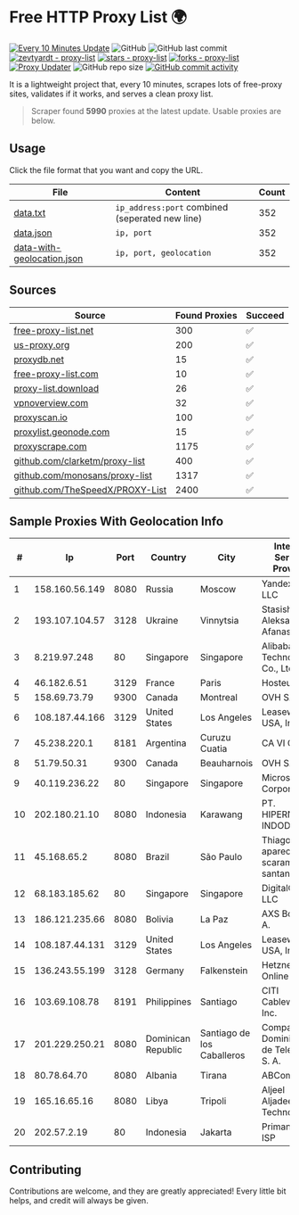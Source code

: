 
# Free HTTP Proxy List 🌍

[![Every 10 Minutes Update](https://github.com/mertguvencli/http-proxy-list/actions/workflows/main.yml/badge.svg?branch=main)](https://github.com/mertguvencli/http-proxy-list/actions/workflows/main.yml)
![GitHub](https://img.shields.io/github/license/mertguvencli/http-proxy-list)
![GitHub last commit](https://img.shields.io/github/last-commit/mertguvencli/http-proxy-list)
[![zevtyardt - proxy-list](https://img.shields.io/static/v1?label=zevtyardt&message=proxy-list&color=blue&logo=github)](https://github.com/zevtyardt/proxy-list "Go to GitHub repo")
[![stars - proxy-list](https://img.shields.io/github/stars/zevtyardt/proxy-list?style=social)](https://github.com/zevtyardt/proxy-list)
[![forks - proxy-list](https://img.shields.io/github/forks/zevtyardt/proxy-list?style=social)](https://github.com/zevtyardt/proxy-list)
[![Proxy Updater](https://github.com/zevtyardt/proxy-list/workflows/Proxy%20Updater/badge.svg)](https://github.com/zevtyardt/proxy-list/actions?query=workflow:"Proxy+Updater")
![GitHub repo size](https://img.shields.io/github/repo-size/zevtyardt/proxy-list)
[![GitHub commit activity](https://img.shields.io/github/commit-activity/m/zevtyardt/proxy-list?logo=commits)](https://github.com/zevtyardt/proxy-list/commits/main)

It is a lightweight project that, every 10 minutes, scrapes lots of free-proxy sites, validates if it works, and serves a clean proxy list.

> Scraper found **5990** proxies at the latest update. Usable proxies are below.

## Usage

Click the file format that you want and copy the URL.

|File|Content|Count|
|----|-------|-----|
|[data.txt](https://raw.githubusercontent.com/mertguvencli/http-proxy-list/main/proxy-list/data.txt)|`ip_address:port` combined (seperated new line)|352|
|[data.json](https://raw.githubusercontent.com/mertguvencli/http-proxy-list/main/proxy-list/data.json)|`ip, port`|352|
|[data-with-geolocation.json](https://raw.githubusercontent.com/mertguvencli/http-proxy-list/main/proxy-list/data-with-geolocation.json)|`ip, port, geolocation`|352|

## Sources

|Source|Found Proxies|Succeed|
|------|-------------|-------|
|[free-proxy-list.net](https://free-proxy-list.net)|300|✅|
|[us-proxy.org](https://www.us-proxy.org)|200|✅|
|[proxydb.net](http://proxydb.net)|15|✅|
|[free-proxy-list.com](https://free-proxy-list.com/?page=&port=&type%5B%5D=http&type%5B%5D=https&up_time=0&search=Search)|10|✅|
|[proxy-list.download](https://www.proxy-list.download/HTTP)|26|✅|
|[vpnoverview.com](https://vpnoverview.com/privacy/anonymous-browsing/free-proxy-servers)|32|✅|
|[proxyscan.io](https://www.proxyscan.io)|100|✅|
|[proxylist.geonode.com](https://proxylist.geonode.com/api/proxy-list?limit=300&page=1&sort_by=lastChecked&sort_type=desc&protocols=http,https)|15|✅|
|[proxyscrape.com](https://api.proxyscrape.com/v2/?request=displayproxies&protocol=http&timeout=10000&country=all&ssl=all&anonymity=all)|1175|✅|
|[github.com/clarketm/proxy-list](https://raw.githubusercontent.com/clarketm/proxy-list/master/proxy-list-raw.txt)|400|✅|
|[github.com/monosans/proxy-list](https://raw.githubusercontent.com/monosans/proxy-list/main/proxies/http.txt)|1317|✅|
|[github.com/TheSpeedX/PROXY-List](https://raw.githubusercontent.com/TheSpeedX/PROXY-List/master/http.txt)|2400|✅|


## Sample Proxies With Geolocation Info

|#|Ip|Port|Country|City|Internet Service Provider|
|-|--|----|-------|----|-------------------------|
|1|158.160.56.149|8080|Russia|Moscow|Yandex.Cloud LLC|
|2|193.107.104.57|3128|Ukraine|Vinnytsia|Stasishen Aleksandr Afanasiyovich|
|3|8.219.97.248|80|Singapore|Singapore|Alibaba (US) Technology Co., Ltd.|
|4|46.182.6.51|3129|France|Paris|Hosteur SAS|
|5|158.69.73.79|9300|Canada|Montreal|OVH SAS|
|6|108.187.44.166|3129|United States|Los Angeles|Leaseweb USA, Inc.|
|7|45.238.220.1|8181|Argentina|Curuzu Cuatia|CA VI CU SRL|
|8|51.79.50.31|9300|Canada|Beauharnois|OVH SAS|
|9|40.119.236.22|80|Singapore|Singapore|Microsoft Corporation|
|10|202.180.21.10|8080|Indonesia|Karawang|PT. HIPERNET INDODATA|
|11|45.168.65.2|8080|Brazil|São Paulo|Thiago aparecido scaramuzza santana|
|12|68.183.185.62|80|Singapore|Singapore|DigitalOcean, LLC|
|13|186.121.235.66|8080|Bolivia|La Paz|AXS Bolivia S. A.|
|14|108.187.44.131|3129|United States|Los Angeles|Leaseweb USA, Inc.|
|15|136.243.55.199|3128|Germany|Falkenstein|Hetzner Online GmbH|
|16|103.69.108.78|8191|Philippines|Santiago|CITI Cableworld Inc.|
|17|201.229.250.21|8080|Dominican Republic|Santiago de los Caballeros|Compañía Dominicana de Teléfonos S. A.|
|18|80.78.64.70|8080|Albania|Tirana|ABCom|
|19|165.16.65.16|8080|Libya|Tripoli|Aljeel Aljadeed For Technology|
|20|202.57.2.19|80|Indonesia|Jakarta|Primanet - ISP|



## Contributing

Contributions are welcome, and they are greatly appreciated! Every
little bit helps, and credit will always be given.

